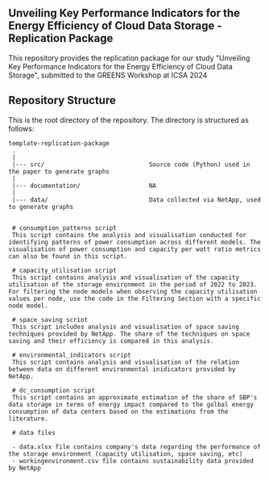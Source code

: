 <!-- This repository is a companion page for the following thesis / publication:
> Author Names. Publication year. Thesis / Paper title. Publication venue / proceedings.

It contains all the material required for replicating the study, including: X, Y, and Z.

## How to cite us
The scientific article describing design, execution, and main results of this study is available [here](https://www.google.com).<br>
If this study is helping your research, consider to cite it is as follows, thanks!

```
@article{,
  title={},
  author={},
  journal={},
  volume={},
  pages={},
  year={},
  publisher={}
}
``` -->

## Unveiling Key Performance Indicators for the Energy Efficiency of Cloud Data Storage - Replication Package

This repository provides the replication package for our study "Unveiling Key Performance Indicators for the Energy Efficiency of Cloud Data Storage", submitted to the GREENS Workshop at ICSA 2024

## Repository Structure
This is the root directory of the repository. The directory is structured as follows:

    template-replication-package
     .
     |
     |--- src/                             Source code (Python) used in the paper to generate graphs
     |
     |--- documentation/                   NA
     |
     |--- data/                            Data collected via NetApp, used to generate graphs


     # consumption_patterns script
     This script contains the analysis and visualisation conducted for identifying patterns of power consumption across different models. The visualisation of power consumption and capacity per watt ratio metrics can also be found in this script.

     # capacity_utilisation script
     This script contains analysis and visualisation of the capacity utilisation of the storage environment in the period of 2022 to 2023. For filtering the node models when observing the capacity utilisation values per node, use the code in the Filtering Section with a specific node model.

     # space_saving scriot
     This script includes analysis and visualisation of space saving techniques provided by NetApp. The share of the techniques on space saving and their efficiency is compared in this analysis.

     # environmental_indicators script
     This script contains analysis and visualisation of the relation between data on different environmental inidicators provided by NetApp.

     # dc_consumption script
     This script contains an approximate estimation of the share of SBP's data storage in terms of energy impact compared to the golbal energy consumption of data centers based on the estimations from the literature.

     # data files

     - data.xlsx file contains company's data regarding the performance of the storage environment (capacity utilisation, space saving, etc)
     - workingenvironment.csv file contains sustainability data provided by NetApp
